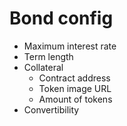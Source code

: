 # Bond config

- Maximum interest rate
- Term length
- Collateral
  - Contract address
  - Token image URL
  - Amount of tokens
- Convertibility
